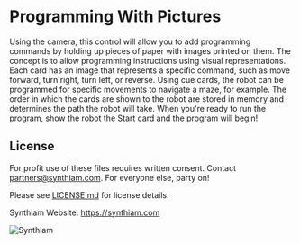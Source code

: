 # Programming With Pictures

Using the camera, this control will allow you to add programming commands by holding up pieces of paper with images printed on them. The concept is to allow programming instructions using visual representations. Each card has an image that represents a specific command, such as move forward, turn right, turn left, or reverse. Using cue cards, the robot can be programmed for specific movements to navigate a maze, for example. The order in which the cards are shown to the robot are stored in memory and determines the path the robot will take. When you're ready to run the program, show the robot the Start card and the program will begin!

## License

For profit use of these files requires written consent. Contact partners@synthiam.com. For everyone else, party on!

Please see [LICENSE.md](https://github.com/synthiam/Behavior_Control_Programming_with_Pictures/blob/master/LICENSE.md) for license details.

Synthiam Website: https://synthiam.com

![Synthiam](https://live.staticflickr.com/65535/47791527651_358dffb302_m.jpg)
